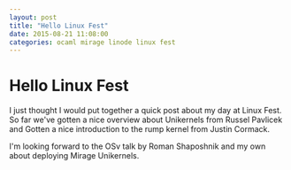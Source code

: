 ```yaml
---
layout: post
title: "Hello Linux Fest"
date: 2015-08-21 11:08:00
categories: ocaml mirage linode linux fest
---
```

# Hello Linux Fest

I just thought I would put together a quick post about my day at Linux Fest. So far we've gotten a nice overview about Unikernels from Russel Pavlicek and Gotten a nice introduction to the rump kernel from Justin Cormack. 

I'm looking forward to the OSv talk by Roman Shaposhnik and my own about deploying Mirage Unikernels. 

